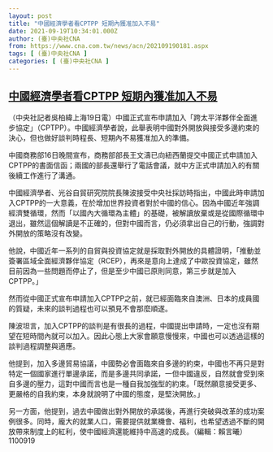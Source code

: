 ```yaml
---
layout: post
title: "中國經濟學者看CPTPP 短期內獲准加入不易"
date: 2021-09-19T10:34:01.000Z
author: (臺)中央社CNA
from: https://www.cna.com.tw/news/acn/202109190181.aspx
tags: [ (臺)中央社CNA ]
categories: [ (臺)中央社CNA ]
---
```

<!--1632047641000-->
[中國經濟學者看CPTPP 短期內獲准加入不易](https://www.cna.com.tw/news/acn/202109190181.aspx)
------

<div>
<div></div><div class="paragraph"><p>（中央社記者吳柏緯上海19日電）中國正式宣布申請加入「跨太平洋夥伴全面進步協定」（CPTPP）。中國經濟學者說，此舉表明中國對外開放與接受多邊約束的決心，但也做好談判時程長、短期內不易獲准加入的準備。</p><p>中國商務部16日晚間宣布，商務部部長王文濤已向紐西蘭提交中國正式申請加入CPTPP的書面信函；兩國的部長還舉行了電話會議，就中方正式申請加入的有關後續工作進行了溝通。</p><p>中國經濟學者、光谷自貿研究院院長陳波接受中央社採訪時指出，中國此時申請加入CPTPP的一大意義，在於增加世界投資者對於中國的信心。因為中國近年強調經濟雙循環，然而「以國內大循環為主體」的基礎，被解讀放棄或是從國際循環中退出，雖然這個解讀是不正確的，但對中國而言，仍必須拿出自己的行動，強調對外開放的策略沒有改變。</p><p>他說，中國近年一系列的自貿與投資協定就是採取對外開放的具體證明，「推動並簽署區域全面經濟夥伴協定（RCEP），再來是意向上達成了中歐投資協定，雖然目前因為一些問題而停止了，但是至少中國已原則同意，第三步就是加入CPTPP。」</p><p>然而從中國正式宣布申請加入CPTPP之前，就已經面臨來自澳洲、日本的成員國的質疑，未來的談判過程也可以預見不會那麼順遂。</p><p>陳波坦言，加入CPTPP的談判是有很長的過程，中國提出申請時，一定也沒有期望在短時間內就可以加入。因此心態上大家會願意慢慢來，中國也可以透過這樣的談判過程調整與適應。</p><p>他提到，加入多邊貿易協議，中國勢必會面臨來自多邊的約束，中國也不再只是對特定一個國家進行單邊承諾，而是多邊共同承諾，一但中國違反，自然就會受到來自多邊的壓力，這對中國而言也是一種自我加強型的約束。「既然願意接受更多、更嚴格的自我約束，本身就說明了中國的態度，是堅決開放。」</p><p>另一方面，他提到，過去中國做出對外開放的承諾後，再進行突破與改革的成功案例很多。同時，龐大的就業人口，需要提供就業機會、福利，也希望透過不斷的開放帶來制度上的紅利，使中國經濟還能維持中高速的成長。（編輯：賴言曦）1100919</p></div>
</div>
